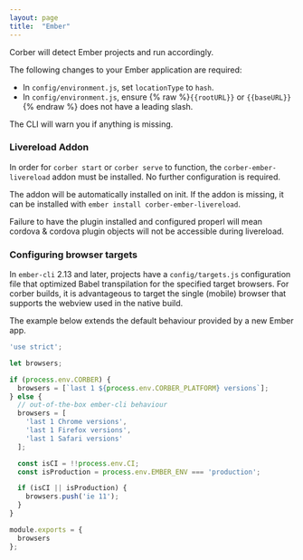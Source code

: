 ```yaml
---
layout: page
title:  "Ember"
---
```


Corber will detect Ember projects and run accordingly.

The following changes to your Ember application are required:

- In `config/environment.js`, set `locationType` to `hash`.
- In `config/environment.js`, ensure {% raw %}`{{rootURL}}` or `{{baseURL}}`{% endraw %} does not have a leading slash.

The CLI will warn you if anything is missing.

### Livereload Addon

In order for `corber start` or `corber serve` to function, the `corber-ember-livereload` addon must be installed. No further configuration is required.

The addon will be automatically installed on init. If the addon is missing, it can be installed with `ember install corber-ember-livereload`.

Failure to have the plugin installed and configured properl will mean cordova & cordova plugin objects will not be accessible during livereload. 

### Configuring browser targets

In `ember-cli` 2.13 and later, projects have a `config/targets.js` configuration file that optimized Babel transpilation for the specified target browsers. For corber builds, it is advantageous to target the single (mobile) browser that supports the webview used in the native build.

The example below extends the default behaviour provided by a new Ember app.

```javascript
'use strict';

let browsers;

if (process.env.CORBER) {
  browsers = [`last 1 ${process.env.CORBER_PLATFORM} versions`];
} else {
  // out-of-the-box ember-cli behaviour
  browsers = [
    'last 1 Chrome versions',
    'last 1 Firefox versions',
    'last 1 Safari versions'
  ];

  const isCI = !!process.env.CI;
  const isProduction = process.env.EMBER_ENV === 'production';

  if (isCI || isProduction) {
    browsers.push('ie 11');
  }
}

module.exports = {
  browsers
};
```
